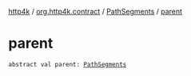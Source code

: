 [http4k](../../index.md) / [org.http4k.contract](../index.md) / [PathSegments](index.md) / [parent](./parent.md)

# parent

`abstract val parent: `[`PathSegments`](index.md)